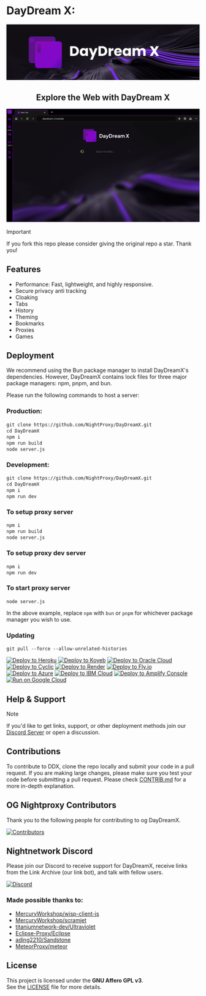 # DayDream X:
<div align="center">
        <img src="/assets/DDXBanner.png" style="width: 1200px"/>
    <h2>Explore the Web with DayDream X</h2>
</div>

![inpreview](/assets/daydreamx.png)

> [!IMPORTANT]
> If you fork this repo please consider giving the original repo a
> star. Thank you!

## Features
- Performance: Fast, lightweight, and highly responsive.
- Secure privacy anti tracking 
- Cloaking
- Tabs
- History
- Theming
- Bookmarks
- Proxies
- Games

## Deployment

We recommend using the Bun package manager to install DayDreamX's dependencies. However, DayDreamX contains lock files for three major package managers: npm, pnpm, and bun.

Please run the following commands to host a server:
### Production:
```
git clone https://github.com/NightProxy/DayDreamX.git
cd DayDreamX
npm i
npm run build
node server.js
```
### Development:
```
git clone https://github.com/NightProxy/DayDreamX.git
cd DayDreamX
npm i
npm run dev
```
### To setup proxy server
```
npm i
npm run build
node server.js
```
### To setup proxy dev server
```
npm i
npm run dev
```
### To start proxy server
```
node server.js
```

In the above example, replace `npm` with `bun` or `pnpm` for whichever package manager you wish to use.

### Updating

```
git pull --force --allow-unrelated-histories
```
<a target="_blank" href="https://heroku.com/deploy/?template=https://github.com/jkjkjiin/DaydreamX-"><img alt="Deploy to Heroku" src="https://binbashbanana.github.io/deploy-buttons/buttons/remade/heroku.svg"></a>
<a target="_blank" href="https://app.koyeb.com/deploy?type=git&repository=github.com/jkjkjiin/DaydreamX-/"><img alt="Deploy to Koyeb" src="https://binbashbanana.github.io/deploy-buttons/buttons/remade/koyeb.svg"></a>
<a target="_blank" href="https://cloud.oracle.com/resourcemanager/stacks/create?zipUrl=https://github.com/BinBashBanana/deploy-buttons/archive/refs/heads/main.zip/"><img alt="Deploy to Oracle Cloud" src="https://binbashbanana.github.io/deploy-buttons/buttons/remade/oraclecloud.svg"></a>
<a target="_blank" href="https://app.cyclic.sh/api/app/deploy/jkjkjiin/DaydreamX-/"><img alt="Deploy to Cyclic" src="https://binbashbanana.github.io/deploy-buttons/buttons/remade/cyclic.svg"></A>
<a target="_blank" href="https://render.com/deploy?repo=https://github.com/jkjkjiin/DaydreamX-/"><img alt="Deploy to Render" src="https://render.com/images/deploy-to-render-button.svg"></a>
<a target="_blank" href="https://fly.io/launch?repo=https://github.com/jkjkjiin/DaydreamX-/"><img alt="Deploy to Fly.io" src="https://img.shields.io/badge/Deploy%20to-Fly.io-blue?logo=fly.io"></a>
<a target="_blank" href="https://deploy.azure.com/?repository=https://github.com/jkjkjiin/DaydreamX-/"><img alt="Deploy to Azure" src="https://raw.githubusercontent.com/BinBashBanana/deploy-buttons/master/buttons/remade/azure.svg"></a>
<a target="_blank" href="https://cloud.ibm.com/devops/setup/deploy?repository=https://github.com/jkjkjiin/DaydreamX-/"><img alt="Deploy to IBM Cloud" src="https://raw.githubusercontent.com/BinBashBanana/deploy-buttons/master/buttons/remade/ibmcloud.svg"></a>
<a target="_blank" href="https://console.aws.amazon.com/amplify/home#/deploy?repo=https://github.com/jkjkjiin/DaydreamX-/"><img alt="Deploy to Amplify Console" src="https://raw.githubusercontent.com/BinBashBanana/deploy-buttons/master/buttons/remade/amplifyconsole.svg"></a>
<a target="_blank" href="https://deploy.cloud.run/?git_repo=https://github.com/QuiteAFancyEmerald/Holy-Unblocker/"><img alt="Run on Google Cloud" src="https://raw.githubusercontent.com/BinBashBanana/deploy-buttons/master/buttons/remade/googlecloud.svg"></a>


## Help & Support

> [!NOTE]
> If you'd like to get links, support, or other deployment methods join
> our [Discord Server](https://discord.night-x.com) or open a discussion.

## Contributions

To contribute to DDX, clone the repo locally and submit your code in a pull
request. If you are making large changes, please make sure you test your code
before submitting a pull request. Please check [CONTRIB.md](/CONTRIB.md) for a more in-depth explanation.

## OG Nightproxy Contributors

Thank you to the following people for contributing to og DayDreamX.

[![Contributors](https://contrib.rocks/image?repo=NxroProxy/DayDreamX)](https://github.com/NightProxy/DayDreamX/graphs/contributors)

## Nightnetwork Discord

Please join our Discord to receive support for DayDreamX, receive links from the Link Archive (our link bot), and talk with fellow users.

<a href="https://discord.night-x.com">
<img alt="Discord" src="https://img.shields.io/discord/1128826318813921350?style=for-the-badge&logo=discord&label=Join%20Discord&labelColor=grey&color=%09%237289da">
</a>


### Made possible thanks to:

* [MercuryWorkshop/wisp-client-js](https://github.com/MercuryWorkshop/wisp-client-js)
* [MercuryWorkshop/scramjet](https://github.com/MercuryWorkshop/scramjet)
* [titaniumnetwork-dev/Ultraviolet](https://github.com/titaniumnetwork-dev/Ultraviolet)
* [Eclipse-Proxy/Eclipse](https://github.com/Eclipse-Proxy/Eclipse)
* [ading2210/Sandstone](https://github.com/ading2210/sandstone)
* [MeteorProxy/meteor](https://github.com/MeteorProxy/meteor-old)

## License

This project is licensed under the **GNU Affero GPL v3**.  
See the [LICENSE](LICENSE) file for more details.
